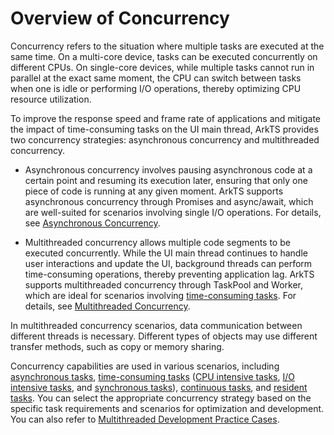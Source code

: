 # Overview of Concurrency

Concurrency refers to the situation where multiple tasks are executed at the same time. On a multi-core device, tasks can be executed concurrently on different CPUs. On single-core devices, while multiple tasks cannot run in parallel at the exact same moment, the CPU can switch between tasks when one is idle or performing I/O operations, thereby optimizing CPU resource utilization.

To improve the response speed and frame rate of applications and mitigate the impact of time-consuming tasks on the UI main thread, ArkTS provides two concurrency strategies: asynchronous concurrency and multithreaded concurrency.

- Asynchronous concurrency involves pausing asynchronous code at a certain point and resuming its execution later, ensuring that only one piece of code is running at any given moment. ArkTS supports asynchronous concurrency through Promises and async/await, which are well-suited for scenarios involving single I/O operations. For details, see [Asynchronous Concurrency](async-concurrency-overview.md).

- Multithreaded concurrency allows multiple code segments to be executed concurrently. While the UI main thread continues to handle user interactions and update the UI, background threads can perform time-consuming operations, thereby preventing application lag. ArkTS supports multithreaded concurrency through TaskPool and Worker, which are ideal for scenarios involving [time-consuming tasks](time-consuming-task-overview.md). For details, see [Multithreaded Concurrency](multi-thread-concurrency-overview.md).


In multithreaded concurrency scenarios, data communication between different threads is necessary. Different types of objects may use different transfer methods, such as copy or memory sharing.

Concurrency capabilities are used in various scenarios, including [asynchronous tasks](async-concurrency-overview.md), [time-consuming tasks](time-consuming-task-overview.md) ([CPU intensive tasks](cpu-intensive-task-development.md), [I/O intensive tasks](io-intensive-task-development.md), and [synchronous tasks](sync-task-development.md)), [continuous tasks](long-time-task-overview.md), and [resident tasks](resident-task-overview.md). You can select the appropriate concurrency strategy based on the specific task requirements and scenarios for optimization and development. You can also refer to [Multithreaded Development Practice Cases](batch-database-operations-guide.md).
